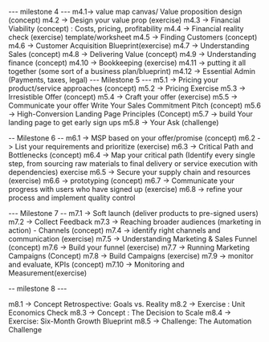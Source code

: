 --- milestone 4 ---
m4.1-> value map canvas/ Value proposition design (concept)
m4.2 -> Design your value prop (exercise)
m4.3 -> Financial Viability (concept) : Costs, pricing, profitability
m4.4 -> Financial reality check (exercise) template/worksheet
m4.5 -> Finding Customers (concept)
m4.6 -> Customer Acquisition Blueprint(exercise) 
m4.7 -> Understanding Sales (concept)
m4.8 -> Delivering Value (concept)
m4.9 -> Understanding finance (concept)
m4.10 -> Bookkeeping (exercise)
m4.11 -> putting it all together (some sort of a business plan/blueprint)
m4.12 -> Essential Admin (Payments, taxes, legal)
--- Milestone 5 ---
m5.1 -> Pricing your product/service approaches (concept)
m5.2 -> Pricing Exercise
m5.3 -> Irresistible Offer (concept)
m5.4 -> Craft your offer (exercise)
m5.5 -> Communicate your offer Write Your Sales Commitment Pitch (concept)
m5.6 -> High-Conversion Landing Page Principles (Concept)
m5.7 -> build Your landing page to get early sign ups
m5.8 -> Your Ask (challenge)

-- Milestone 6 --
m6.1 -> MSP based on your offer/promise (concept)
m6.2 -> List your requirements and prioritize (exercise)
m6.3 -> Critical Path and Bottlenecks (concept)
m6.4 -> Map your critical path (Identify every single step, from sourcing raw materials to final delivery or service execution with dependencies) exercise 
m6.5 -> Secure your supply chain and resources (exercise)
m6.6 -> prototyping (concept)
m6.7 -> Communicate your progress with users who have signed up (exercise)
m6.8 -> refine your process and implement quality control

--- Milestone 7 --
m7.1 -> Soft launch (deliver products to pre-signed users)
m7.2 -> Collect Feedback
m7.3 -> Reaching broader audiences (marketing in action) - Channels (concept)
m7.4 -> identify right channels and communication (exercise)
m7.5 -> Understanding Marketing & Sales Funnel (concept)
m7.6 -> Build your funnel (exercise)
m7.7 -> Running Marketing Campaigns (Concept)
m7.8 -> Build Campaigns (exercise)
m7.9 -> monitor and evaluate, KPIs (concept)
m7.10 -> Monitoring and Measurement(exercise)

-- milestone 8 ---

m8.1 -> Concept	Retrospective: Goals vs. Reality
m8.2 -> Exercise : Unit Economics Check
m8.3 -> Concept :	The Decision to Scale
m8.4 -> Exercise:	Six-Month Growth Blueprint
m8.5 -> Challenge:	The Automation Challenge



